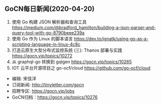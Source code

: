 ## GoCN每日新闻(2020-04-20)

1. 使用 Go 构建 JSON 解析器和查询工具 https://medium.com/@bradford_hamilton/building-a-json-parser-and-query-tool-with-go-8790beee239a
2. 使用 Go 作为 Linux 的脚本语言 https://dev.to/ignatk/using-go-as-a-scripting-language-in-linux-4c8c
3. 打造云原生大型分布式监控系统 (三): Thanos 部署与实践 https://gocn.vip/topics/10272
4. 从 graphql-go 转换到 gqlgen https://gocn.vip/topics/10265
5. IOT 云平台开源项目之 go-ocf/cloud  https://github.com/go-ocf/cloud 

- 编辑: 宋佳洋
- 订阅新闻: http://tinyletter.com/gocn
- 招聘专区: https://gocn.vip/jobs
- GoCN归档：https://gocn.vip/topics/10276
